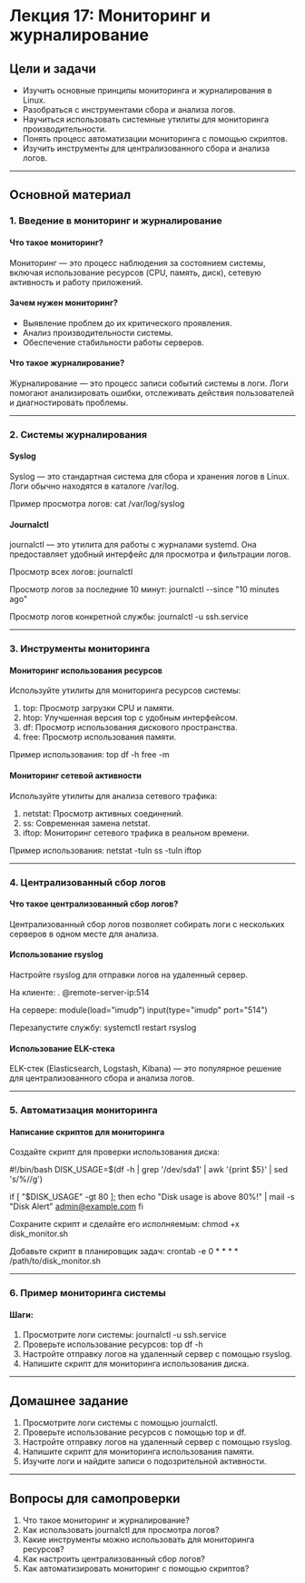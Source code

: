 # Лекция 17: Мониторинг и журналирование

## Цели и задачи
- Изучить основные принципы мониторинга и журналирования в Linux.
- Разобраться с инструментами сбора и анализа логов.
- Научиться использовать системные утилиты для мониторинга производительности.
- Понять процесс автоматизации мониторинга с помощью скриптов.
- Изучить инструменты для централизованного сбора и анализа логов.

---

## Основной материал

### 1. Введение в мониторинг и журналирование

#### Что такое мониторинг?
Мониторинг — это процесс наблюдения за состоянием системы, включая использование ресурсов (CPU, память, диск), сетевую активность и работу приложений.

#### Зачем нужен мониторинг?
- Выявление проблем до их критического проявления.
- Анализ производительности системы.
- Обеспечение стабильности работы серверов.

#### Что такое журналирование?
Журналирование — это процесс записи событий системы в логи. Логи помогают анализировать ошибки, отслеживать действия пользователей и диагностировать проблемы.

---

### 2. Системы журналирования

#### Syslog
Syslog — это стандартная система для сбора и хранения логов в Linux. Логи обычно находятся в каталоге /var/log.

Пример просмотра логов:
cat /var/log/syslog

#### Journalctl
journalctl — это утилита для работы с журналами systemd. Она предоставляет удобный интерфейс для просмотра и фильтрации логов.

Просмотр всех логов:
journalctl

Просмотр логов за последние 10 минут:
journalctl --since "10 minutes ago"

Просмотр логов конкретной службы:
journalctl -u ssh.service

---

### 3. Инструменты мониторинга

#### Мониторинг использования ресурсов
Используйте утилиты для мониторинга ресурсов системы:

1. top: Просмотр загрузки CPU и памяти.
2. htop: Улучшенная версия top с удобным интерфейсом.
3. df: Просмотр использования дискового пространства.
4. free: Просмотр использования памяти.

Пример использования:
top
df -h
free -m

#### Мониторинг сетевой активности
Используйте утилиты для анализа сетевого трафика:

1. netstat: Просмотр активных соединений.
2. ss: Современная замена netstat.
3. iftop: Мониторинг сетевого трафика в реальном времени.

Пример использования:
netstat -tuln
ss -tuln
iftop

---

### 4. Централизованный сбор логов

#### Что такое централизованный сбор логов?
Централизованный сбор логов позволяет собирать логи с нескольких серверов в одном месте для анализа.

#### Использование rsyslog
Настройте rsyslog для отправки логов на удаленный сервер.

На клиенте:
*.* @remote-server-ip:514

На сервере:
module(load="imudp")
input(type="imudp" port="514")

Перезапустите службу:
systemctl restart rsyslog

#### Использование ELK-стека
ELK-стек (Elasticsearch, Logstash, Kibana) — это популярное решение для централизованного сбора и анализа логов.

---

### 5. Автоматизация мониторинга

#### Написание скриптов для мониторинга
Создайте скрипт для проверки использования диска:

#!/bin/bash
DISK_USAGE=$(df -h | grep '/dev/sda1' | awk '{print $5}' | sed 's/%//g')

if [ "$DISK_USAGE" -gt 80 ]; then
    echo "Disk usage is above 80%!" | mail -s "Disk Alert" admin@example.com
fi

Сохраните скрипт и сделайте его исполняемым:
chmod +x disk_monitor.sh

Добавьте скрипт в планировщик задач:
crontab -e
0 * * * * /path/to/disk_monitor.sh

---

### 6. Пример мониторинга системы

#### Шаги:
1. Просмотрите логи системы:
   journalctl -u ssh.service
2. Проверьте использование ресурсов:
   top
   df -h
3. Настройте отправку логов на удаленный сервер с помощью rsyslog.
4. Напишите скрипт для мониторинга использования диска.

---

## Домашнее задание
1. Просмотрите логи системы с помощью journalctl.
2. Проверьте использование ресурсов с помощью top и df.
3. Настройте отправку логов на удаленный сервер с помощью rsyslog.
4. Напишите скрипт для мониторинга использования памяти.
5. Изучите логи и найдите записи о подозрительной активности.

---

## Вопросы для самопроверки
1. Что такое мониторинг и журналирование?
2. Как использовать journalctl для просмотра логов?
3. Какие инструменты можно использовать для мониторинга ресурсов?
4. Как настроить централизованный сбор логов?
5. Как автоматизировать мониторинг с помощью скриптов?
